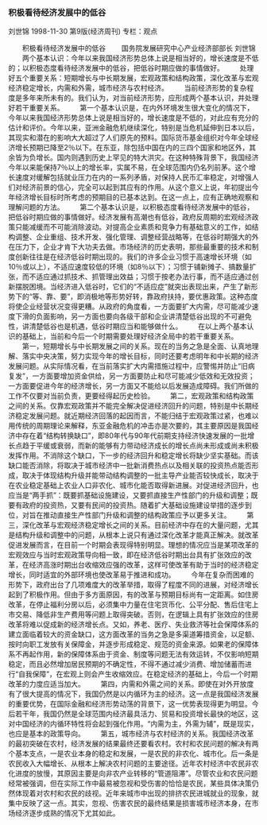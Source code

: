 ### 积极看待经济发展中的低谷
刘世锦
1998-11-30
第9版(经济周刊)
专栏：观点

　　积极看待经济发展中的低谷
　　国务院发展研究中心产业经济部部长  刘世锦
　　两个基本认识：今年以来我国经济形势总体上说是相当好的，增长速度是不低的；以积极态度看待经济发展中的低谷，把低谷时期应做的事情做好。
　　处理好五个重要关系：短期增长与中长期发展，宏观政策和结构政策，深化改革与宏观经济稳定增长，内需和外需，城市经济与农村经济。
　　当前经济形势的复杂程度是多年来所未有的。我们认为，对当前经济形势，应形成两个基本认识，并处理好若干重要关系。
　　第一个基本认识是，在内外环境发生很大变化的情况下，今年以来我国经济形势总体上说是相当好的，增长速度是不低的，对此应有充分的估计和评价。今年以来，亚洲金融危机继续深化，特别是当危机延伸到日本以后，其现实和潜在的影响大大超过了人们原先的预料。国际货币基金组织对今年全球经济增长预期已降至2％以下。在东亚，除包括中国在内的三四个国家和地区外，其余皆为负增长。国内则遇到历史上罕见的特大洪灾。在这种特殊背景下，我国经济今年以来能保持7％以上的增长率，实属不易，在全球范围内仍名列前茅。这个增长速度对缓解包括就业压力在内的一系列矛盾，对保持人民币汇率稳定，对增强人们对经济前景的信心，完全可以起到其应有的作用。从这个意义上说，年初提出今年经济增长目标时所考虑的预期目的已基本达到。在这一点上，应有正确地观察和理解问题的方法。
　　第二个基本认识是，以积极态度看待经济发展中的低谷，把低谷时期应做的事情做好。经济发展有高潮也有低谷，政府反周期的宏观经济政策只能减缓而不可能消除波动。对提高企业素质和竞争力有基础意义的工作，如结构调整、企业重组、技术开发、强化管理、调整经营战略等，在低谷时期强大的外在压力下，企业才肯下大功夫去做。市场经济的历史表明，那些最重要的技术和制度创新往往是在经济低谷时期出现的。我们的许多企业习惯于高速增长环境（如10％或以上），不适应速度较低的环境（如8％以下）；习惯于铺新摊子、搞数量扩张，而不适应通过抓技术、抓管理出效益；习惯于按老办法行事，而不适应通过创新摆脱困境。当经济进入低谷时，它们的“不适应症”就突出表现出来，产生了新形势下的“等、靠、要”，即消极地等形势好转，靠政府扶持，要优惠政策。这种态度将使企业经营状况变得更糟。从政府的角度看，一方面要扩大内需，尽可能减少速度下滑的负面影响，另一方面也要向各级干部和企业讲清楚低谷出现的不可避免性，讲清楚低谷也是机遇，低谷时期应当和能够做什么。
　　在以上两个基本认识的基础上，当前和今后一个时期需要处理好经济全局中的若干重要关系。
　　第一，短期增长与中长期发展之间的关系。现在的当务之急是全面、认真地理解、落实中央决策，努力实现今年的增长目标，同时还要考虑明年和中长期的经济发展问题。从实际情况看，在当前落实扩大内需措施过程中，应警惕并防止“旧病复发”，一方面要增加资金供给，另一方面要防止和尽可能减少低效和无效投资；一方面要促进今年的经济增长，另一方面又不能给以后发展造成障碍。我们所做的工作不仅要对当前负责，更要经得起历史检验。
　　第二，宏观政策和结构政策之间的关系。仅靠宏观政策并不能完全解决促进经济回升的问题，特别是中长期经济稳定发展问题。就近期经济回落的起因而言，不能归结于宏观政策过紧，也难以用传统的周期理论来解释，东亚金融危机的冲击亦是次要的，其主要原因是我国经济中存在着“结构转换缺口”，即80年代与90年代前期支持经济快速发展的一批增长点趋于平缓或衰弱，而新的能够有力带动经济成长的增长点尚未形成或尚未积极发挥作用。不消除这个缺口，下一步的经济回升和稳定增长将缺少坚实基础。而该缺口能否消除，将取决于城市经济中一批新消费热点以及相关联的投资热点能否形成，取决于体现结构升级并能带动结构调整的一批主导产业能否较快成长，取决于在农业稳定基础上农业人口非农化、城市化能否取得新进展。对促进经济回升，也应当是“两手抓”：既要抓基础设施建设，又要抓直接生产性部门的升级和调整；既要有政府的投资热，又要有民间的投资热。随着扩大基础设施建设举措的逐步到位，对旨在推动直接生产性部门升级和调整的结构政策应予以更多关注。
　　第三，深化改革与宏观经济稳定增长之间的关系。目前经济中存在的大量问题，尤其是结构升级和调整中的问题，从根本上说只有通过深化改革才能真正解决。就改革促进发展而言，在目前一个时期会表现得特别明显。理想的情况应当是某项改革的宏观效应与当时宏观政策导向相一致，即在经济低谷时期出台具有扩张效应的改革，在经济高涨时期出台收缩效应强的改革，这样可使改革有助于当时的经济稳定增长，同时适宜的外部环境也使改革易于推进和成功。
　　今年在复杂而困难的形势下，政府出台了几项难度大的改革举措，取得了程度不同的进展，对经济增长起到了积极作用。但由于多方面原因，有的改革与预期目标尚有一定距离。如住房改革，在停止福利分房以后，必须集中力量在住宅货币化、公平分配、售后住宅上市交易、降低非生产费用等问题上取得突破。否则，在逻辑上具有扩张效应的住房改革将难以促成新的经济增长点。又如，养老、医疗、失业救济等社会保障体系的建立面临着较大的资金缺口，这方面改革的当务之急是多渠道筹措资金，以足额、按时向职工发放有关保障金，并逐步形成稳定、规范的资金来源。如果老的保障体系不再起作用，新的保障体系由于资金、制度等问题无法有效运转，不仅影响短期稳定，而且必然增加居民预期的不确定性，不得不通过减少消费、增加储蓄而进行“自我保障”，在宏观上则会产生收缩效应。在稳定经济的基础上，今后一个时期改革的力度应适当加大。
　　第四，内需和外需之间的关系。即使在对外开放度有了很大提高的情况下，我国仍然是以内循环为主的经济。这一点是我国经济发展的重要优势，在国际金融和经济形势动荡的背景下，这一优势表现得更为明显。今后若干年，我国仍然是全球范围内经济最具活力、贸易和投资增长最快的地区，这对中国经济的内循环特性将会起到强化作用。“内需为主，外需为辅”，既是现实，也应是基本的政策导向。
　　第五，城市经济与农村经济的关系。我国经济改革的最初突破在农村，经济发展的结果最终还要看农村。农村和农民问题的解决有两个基本支点，一是农业本身的稳定和发展，一是农民的非农化、城市化。后一条是农民收入大幅增长、从根本上解决农村问题的主要途径。近年农村经济中农民非农化进度的放慢，其原因主要是向非农产业转移的“管道阻滞”。尽管农业和农民问题经常被强调，但在实际工作中最易被忽视和受伤害的恰恰是农民，某些具体决策仍然体现着对农村和农民的歧视。近年来城市中出现的排挤农民进城就业的现象，就集中反映了这一点。其实，忽视、伤害农民的最终结果是损害城市经济本身，在市场经济逐步成熟的情况下尤其如此。

